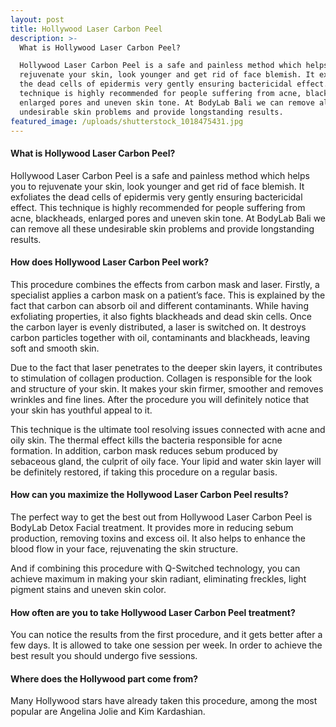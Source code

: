 ```yaml
---
layout: post
title: Hollywood Laser Carbon Peel
description: >-
  What is Hollywood Laser Carbon Peel?

  Hollywood Laser Carbon Peel is a safe and painless method which helps you to
  rejuvenate your skin, look younger and get rid of face blemish. It exfoliates
  the dead cells of epidermis very gently ensuring bactericidal effect. This
  technique is highly recommended for people suffering from acne, blackheads,
  enlarged pores and uneven skin tone. At BodyLab Bali we can remove all these
  undesirable skin problems and provide longstanding results.
featured_image: /uploads/shutterstock_1018475431.jpg
---
```


#### What is Hollywood Laser Carbon Peel?

Hollywood Laser Carbon Peel is a safe and painless method which helps you to rejuvenate your skin, look younger and get rid of face blemish. It exfoliates the dead cells of epidermis very gently ensuring bactericidal effect. This technique is highly recommended for people suffering from acne, blackheads, enlarged pores and uneven skin tone. At BodyLab Bali we can remove all these undesirable skin problems and provide longstanding results.

#### How does Hollywood Laser Carbon Peel work?

This procedure combines the effects from carbon mask and laser. Firstly, a specialist applies a carbon mask on a patient’s face. This is explained by the fact that carbon can absorb oil and different contaminants. While having exfoliating properties, it also fights blackheads and dead skin cells. Once the carbon layer is evenly distributed, a laser is switched on. It destroys carbon particles together with oil, contaminants and blackheads, leaving soft and smooth skin.

Due to the fact that laser penetrates to the deeper skin layers, it contributes to stimulation of collagen production. Collagen is responsible for the look and structure of your skin. It makes your skin firmer, smoother and removes wrinkles and fine lines. After the procedure you will definitely notice that your skin has youthful appeal to it. &nbsp;

This technique is the ultimate tool resolving issues connected with acne and oily skin. The thermal effect kills the bacteria responsible for acne formation. In addition, carbon mask reduces sebum produced by sebaceous gland, the culprit of oily face. Your lipid and water skin layer will be definitely restored, if taking this procedure on a regular basis. &nbsp; &nbsp; &nbsp;&nbsp;&nbsp;

#### How can you maximize the Hollywood Laser Carbon Peel results?

The perfect way to get the best out from Hollywood Laser Carbon Peel is BodyLab Detox Facial treatment. It provides more in reducing sebum production, removing toxins and excess oil. It also helps to enhance the blood flow in your face, rejuvenating the skin structure. &nbsp;

And if combining this procedure with Q-Switched technology, you can achieve maximum in making your skin radiant, eliminating freckles, light pigment stains and uneven skin color. &nbsp;&nbsp;

#### How often are you to take Hollywood Laser Carbon Peel treatment?

You can notice the results from the first procedure, and it gets better after a few days. It is allowed to take one session per week. In order to achieve the best result you should undergo five sessions. &nbsp;&nbsp;&nbsp;

#### Where does the Hollywood part come from?

Many Hollywood stars have already taken this procedure, among the most popular are Angelina Jolie and Kim Kardashian. &nbsp;

<br>&nbsp;